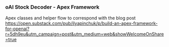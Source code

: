 ### oAI Stock Decoder - Apex Framework
Apex classes and helper flow to correspond with the blog post https://open.substack.com/pub/ilyapinchuk/p/build-an-apex-framework-for-openai?r=5dh9eu&utm_campaign=post&utm_medium=web&showWelcomeOnShare=true